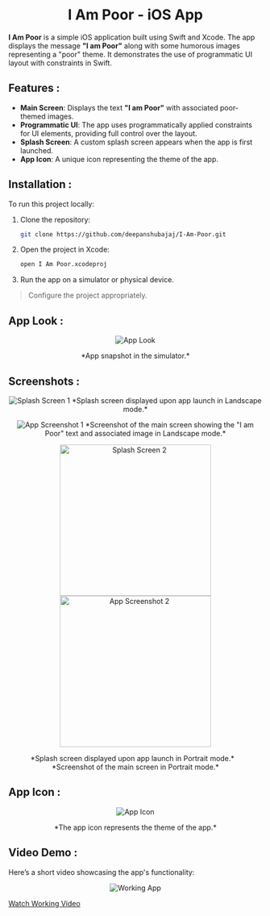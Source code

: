 <h1 align="center">I Am Poor - iOS App</h1>

**I Am Poor** is a simple iOS application built using Swift and Xcode. The app displays the message **"I am Poor"** along with some humorous images representing a "poor" theme. It demonstrates the use of programmatic UI layout with constraints in Swift.

## Features :

- **Main Screen**: Displays the text **"I am Poor"** with associated poor-themed images.
- **Programmatic UI**: The app uses programmatically applied constraints for UI elements, providing full control over the layout.
- **Splash Screen**: A custom splash screen appears when the app is first launched.
- **App Icon**: A unique icon representing the theme of the app.

## Installation :

To run this project locally:

1. Clone the repository:
    ```bash
    git clone https://github.com/deepanshubajaj/I-Am-Poor.git
    ```
2. Open the project in Xcode:
    ```bash
    open I Am Poor.xcodeproj
    ```
3. Run the app on a simulator or physical device.

> Configure the project appropriately.

## App Look :

<p align="center">
  <img src="ProjectOutputs/Snapshots/appLook.jpg" alt="App Look" />
</p>
<p align="center">
  *App snapshot in the simulator.*
</p>

## Screenshots :

<p align="center">
  <img src="ProjectOutputs/Snapshots/landscapeViewSS.jpg" alt="Splash Screen 1" />
  *Splash screen displayed upon app launch in Landscape mode.*
</p>

<p align="center">
  <img src="ProjectOutputs/Snapshots/landscapeViewApp.jpg" alt="App Screenshot 1" />
  *Screenshot of the main screen showing the "I am Poor" text and associated image in Landscape mode.*
</p>

<p align="center">
  <img src="ProjectOutputs/Snapshots/portraitViewSS.jpg" alt="Splash Screen 2" width="300" />
  <img src="ProjectOutputs/Snapshots/portraitViewApp.jpg" alt="App Screenshot 2" width="300" />
</p>

<p align="center">
  *Splash screen displayed upon app launch in Portrait mode.* &nbsp;&nbsp; *Screenshot of the main screen in Portrait mode.*
</p>

## App Icon :

<p align="center">
  <img src="ProjectOutputs/Snapshots/appIcon.png" alt="App Icon" />
</p>
<p align="center">
  *The app icon represents the theme of the app.*
</p>

## Video Demo :

Here’s a short video showcasing the app's functionality:

<p align="center">
  <img src="ProjectOutputs/WorkingVideo/workingVideo.gif" alt="Working App" />
</p>

[Watch Working Video](ProjectOutputs/WorkingVideo/workingVideo.mov)


